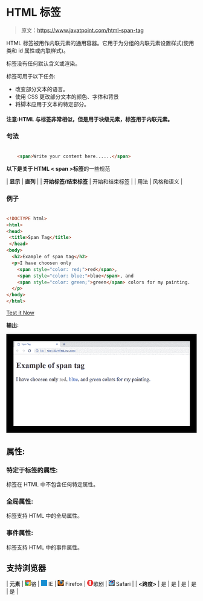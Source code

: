 # HTML 标签

> 原文：<https://www.javatpoint.com/html-span-tag>

HTML 标签被用作内联元素的通用容器。它用于为分组的内联元素设置样式(使用类和 id 属性或内联样式)。

标签没有任何默认含义或渲染。

标签可用于以下任务:

*   改变部分文本的语言。
*   使用 CSS 更改部分文本的颜色、字体和背景
*   将脚本应用于文本的特定部分。

#### 注意:HTML 与标签非常相似，但是用于块级元素，标签用于内联元素。

### 句法

```html

	<span>Write your content here......</span>

```

**以下是关于 HTML < span >标签**的一些规范

| **显示** | **直列** |
| **开始标签/结束标签** | 开始和结束标签 |
| 用法 | 风格和语义 |

### 例子

```html

<!DOCTYPE html>
<html>
<head>
 <title>Span Tag</title>
 </head>
<body>
  <h2>Example of span tag</h2>
  <p>I have choosen only 
  	<span style="color: red;">red</span>, 
  	<span style="color: blue;">blue</span>, and
  	<span style="color: green;">green</span> colors for my painting.
  </p>
</body>
</html>

```

[Test it Now](https://www.javatpoint.com/oprweb/test.jsp?filename=htmlspantag)

**输出:**

![HTML span tag](img/ad7b02af1ccb89c2bda89b4f02826986.png)

## 属性:

### 特定于标签的属性:

标签在 HTML 中不包含任何特定属性。

### 全局属性:

标签支持 HTML 中的全局属性。

### 事件属性:

标签支持 HTML 中的事件属性。

## 支持浏览器

| **元素** | ![chrome browser](img/4fbdc93dc2016c5049ed108e7318df19.png)铬 | ![ie browser](img/83dd23df1fe8373fd5bf054b2c1dd88b.png) IE | ![firefox browser](img/4f001fff393888a8a807ed29b28145d1.png) Firefox | ![opera browser](img/6cad4a592cc69a052056a0577b4aac65.png)歌剧 | ![safari browser](img/a0f6a9711a92203c5dc5c127fe9c9fca.png) Safari |
| **<跨度>** | 是 | 是 | 是 | 是 | 是 |